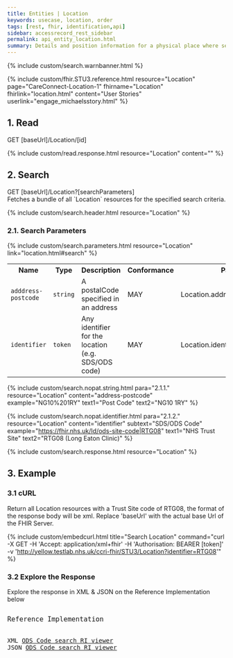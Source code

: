 ```yaml
---
title: Entities | Location
keywords: usecase, location, order
tags: [rest, fhir, identification,api]
sidebar: accessrecord_rest_sidebar
permalink: api_entity_location.html
summary: Details and position information for a physical place where services are provided and resources and participants may be stored, found, contained or accommodated.
---
```

{% include custom/search.warnbanner.html %}

{% include custom/fhir.STU3.reference.html resource="Location" page="CareConnect-Location-1" fhirname="Location" fhirlink="location.html" content="User Stories" userlink="engage_michaelsstory.html" %}

## 1. Read ##

<div markdown="span" class="alert alert-success" role="alert">
GET [baseUrl]/Location/[id]</div>

{% include custom/read.response.html resource="Location" content="" %}

## 2. Search ##

<div markdown="span" class="alert alert-success" role="alert">
GET [baseUrl]/Location?[searchParameters]</div>
Fetches a bundle of all `Location` resources for the specified search criteria.

{% include custom/search.header.html resource="Location" %}

### 2.1. Search Parameters ###

{% include custom/search.parameters.html resource="Location" link="location.html#search" %}

<table style="min-width:100%;width:100%">
<tr id="clinical">
    <th style="width:15%;">Name</th>
    <th style="width:10%;">Type</th>
    <th style="width:40%;">Description</th>
    <th style="width:5%;">Conformance</th>
    <th style="width:30%;">Path</th>
</tr>
<tr>
    <td><code class="highlighter-rouge">adddress-postcode</code></td>
    <td><code class="highlighter-rouge">string</code></td>
    <td>A postalCode specified in an address</td>
    <td>MAY</td>
    <td>Location.address.postalCode</td>
</tr>
<tr>
    <td><code class="highlighter-rouge">identifier</code></td>
    <td><code class="highlighter-rouge">token</code></td>
    <td>Any identifier for the location (e.g. SDS/ODS code)</td>
    <td>MAY</td>
    <td>Location.identifier</td>
</tr>
</table>

{% include custom/search.nopat.string.html para="2.1.1." resource="Location" content="address-postcode"  example="NG10%201RY" text1="Post Code" text2="NG10 1RY" %}

{% include custom/search.nopat.identifier.html para="2.1.2." resource="Location" content="identifier" subtext="SDS/ODS Code" example="https://fhir.nhs.uk/Id/ods-site-code|RTG08" text1="NHS Trust Site" text2="RTG08 (Long Eaton Clinic)" %}

{% include custom/search.response.html resource="Location" %}


## 3. Example ##

<h3 id="32-response-headers">3.1 cURL</h3>

Return all Location resources with a Trust Site code of RTG08, the format of the response body will be xml. Replace 'baseUrl' with the actual base Url of the FHIR Server.

{% include custom/embedcurl.html title="Search Location" command="curl -X GET -H 'Accept: application/xml+fhir' -H 'Authorisation: BEARER [token]' -v 'http://yellow.testlab.nhs.uk/ccri-fhir/STU3/Location?identifier=RTG08'" %}


<h3 id="32-response-headers">3.2 Explore the Response</h3>

Explore the response in XML & JSON on the Reference Implementation below
<div class="language-http highlighter-rouge">
<pre class="highlight">
<p style="font-size: 110%;">Reference Implementation</p>
XML <a target="_blank" href="{{ site.fhir_ref_impl }}search?serverId=home&pretty=true&resource=Location&param.0.qualifier=&param.0.0=&param.0.1=RTG08&param.0.name=identifier&param.0.type=token&resource-search-limit=&encoding=xml">ODS Code search RI viewer</a>
JSON <a target="_blank" href="{{ site.fhir_ref_impl }}search?serverId=home&pretty=true&resource=Location&param.0.qualifier=&param.0.0=&param.0.1=RTG08&param.0.name=identifier&param.0.type=token&resource-search-limit=&encoding=json">ODS Code search RI viewer</a>
</pre>
</div>
